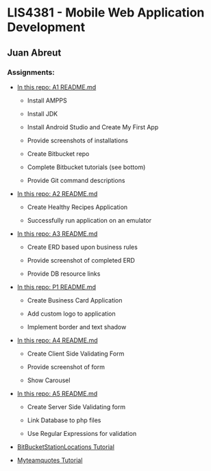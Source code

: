 # LIS4381 - Mobile Web Application Development

## Juan Abreut

### Assignments: 
 
* [In this repo: A1 README.md](a1)

    * Install AMPPS

    * Install JDK

    * Install Android Studio and Create My First App

    * Provide screenshots of installations

    * Create Bitbucket repo

    * Complete Bitbucket tutorials (see bottom)

    * Provide Git command descriptions

* [In this repo: A2 README.md](a2)

    * Create Healthy Recipes Application

    * Successfully run application on an emulator
    
* [In this repo: A3 README.md](a3)

    * Create ERD based upon business rules

    * Provide screenshot of completed ERD

    * Provide DB resource links
	
* [In this repo: P1 README.md](p1)

    * Create Business Card Application

    * Add custom logo to application

    * Implement border and text shadow 
	
* [In this repo: A4 README.md](a4)

    * Create Client Side Validating Form

    * Provide screenshot of form

    * Show Carousel 
	
* [In this repo: A5 README.md](a5)

    * Create Server Side Validating form

    * Link Database to php files

    * Use Regular Expressions for validation
	
* [BitBucketStationLocations Tutorial](https://bitbucket.org/Peaceall/bitbucketstationlocations)
 
* [Myteamquotes Tutorial](https://bitbucket.org/Peaceall/myteamquotes)